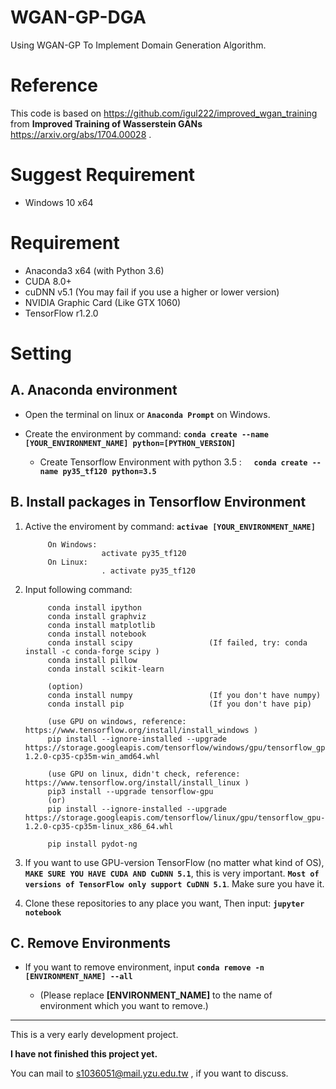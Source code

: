 # WGAN-GP-DGA
Using WGAN-GP To Implement Domain Generation Algorithm.

# Reference
This code is based on https://github.com/igul222/improved_wgan_training from **Improved Training of Wasserstein GANs** https://arxiv.org/abs/1704.00028  .

# Suggest Requirement
* Windows 10 x64

# Requirement
* Anaconda3 x64 (with Python 3.6)
* CUDA 8.0+
* cuDNN v5.1 (You may fail if you use a higher or lower version)
* NVIDIA Graphic Card (Like GTX 1060)
* TensorFlow r1.2.0

# Setting

## A. Anaconda environment

* Open the terminal on linux or **`Anaconda Prompt`** on Windows. 

* Create the environment by command: **`conda create --name [YOUR_ENVIRONMENT_NAME] python=[PYTHON_VERSION]`**

   * Create Tensorflow Environment with python 3.5 :     **`conda create --name py35_tf120 python=3.5`**


## B. Install packages in Tensorflow Environment

1. Active the enviroment by command: **`activae [YOUR_ENVIRONMENT_NAME]`**

            On Windows:
                        activate py35_tf120
            On Linux:
                        . activate py35_tf120
    
2. Input following command:

            conda install ipython
            conda install graphviz
            conda install matplotlib
            conda install notebook
            conda install scipy                 (If failed, try: conda install -c conda-forge scipy )
            conda install pillow
            conda install scikit-learn
            
            (option)
            conda install numpy                 (If you don't have numpy)
            conda install pip                   (If you don't have pip)
            
            (use GPU on windows, reference: https://www.tensorflow.org/install/install_windows )
            pip install --ignore-installed --upgrade https://storage.googleapis.com/tensorflow/windows/gpu/tensorflow_gpu-1.2.0-cp35-cp35m-win_amd64.whl
            
            (use GPU on linux, didn't check, reference: https://www.tensorflow.org/install/install_linux )
            pip3 install --upgrade tensorflow-gpu
            (or)
            pip install --ignore-installed --upgrade https://storage.googleapis.com/tensorflow/linux/gpu/tensorflow_gpu-1.2.0-cp35-cp35m-linux_x86_64.whl

            pip install pydot-ng  


3. If you want to use GPU-version TensorFlow (no matter what kind of OS), **`MAKE SURE YOU HAVE CUDA AND CuDNN 5.1`**, this is very important. **`Most of versions of TensorFlow only support CuDNN 5.1`**. Make sure you have it.

4. Clone these repositories to any place you want, Then input: **`jupyter notebook`** 


## C. Remove Environments

* If you want to remove environment, input **`conda remove -n [ENVIRONMENT_NAME] --all`**

   * (Please replace **[ENVIRONMENT_NAME]** to the name of environment which you want to remove.)

-----

This is a very early development project. 

**I have not finished this project yet.**

You can mail to s1036051@mail.yzu.edu.tw , if you want to discuss.
